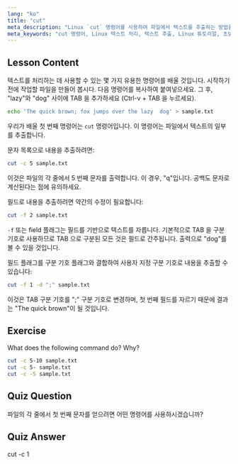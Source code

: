 ```yaml
---
lang: "ko"
title: "cut"
meta_description: "Linux `cut` 명령어를 사용하여 파일에서 텍스트를 추출하는 방법을 배웁니다. 이 초보자 친화적인 튜토리얼은 문자 및 필드 자르기를 다룹니다. Linux 텍스트 처리 기술을 향상시키세요!"
meta_keywords: "cut 명령어, Linux 텍스트 처리, 텍스트 추출, Linux 튜토리얼, 초보자 Linux, cut 예제, Linux 가이드"
---
```


## Lesson Content

텍스트를 처리하는 데 사용할 수 있는 몇 가지 유용한 명령어를 배울 것입니다. 시작하기 전에 작업할 파일을 만들어 봅시다. 다음 명령어를 복사하여 붙여넣으세요. 그 후, "lazy"와 "dog" 사이에 TAB 을 추가하세요 (Ctrl-v + TAB 을 누르세요).

```bash
echo 'The quick brown; fox jumps over the lazy  dog' > sample.txt
```

우리가 배울 첫 번째 명령어는 `cut` 명령어입니다. 이 명령어는 파일에서 텍스트의 일부를 추출합니다.

문자 목록으로 내용을 추출하려면:

```bash
cut -c 5 sample.txt
```

이것은 파일의 각 줄에서 5 번째 문자를 출력합니다. 이 경우, "q"입니다. 공백도 문자로 계산된다는 점에 유의하세요.

필드로 내용을 추출하려면 약간의 수정이 필요합니다:

```bash
cut -f 2 sample.txt
```

`-f` 또는 field 플래그는 필드를 기반으로 텍스트를 자릅니다. 기본적으로 TAB 을 구분 기호로 사용하므로 TAB 으로 구분된 모든 것은 필드로 간주됩니다. 출력으로 "dog"를 볼 수 있을 것입니다.

필드 플래그를 구분 기호 플래그와 결합하여 사용자 지정 구분 기호로 내용을 추출할 수 있습니다:

```bash
cut -f 1 -d ";" sample.txt
```

이것은 TAB 구분 기호를 ";" 구분 기호로 변경하며, 첫 번째 필드를 자르기 때문에 결과는 "The quick brown"이 될 것입니다.

## Exercise

What does the following command do? Why?

```bash
cut -c 5-10 sample.txt
cut -c 5- sample.txt
cut -c -5 sample.txt
```

## Quiz Question

파일의 각 줄에서 첫 번째 문자를 얻으려면 어떤 명령어를 사용하시겠습니까?

## Quiz Answer

cut -c 1
